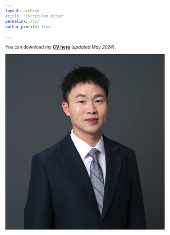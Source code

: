 ```yaml
---
layout: archive
#title: "Curriculum Vitae"
permalink: /cv/
author_profile: true

---
```


You can download my [**CV here**](../files/Short_CV.pdf) (*updated May 2024*).

<a href="files/Short_CV.pdf" class="image fit"><img src="images/my_profile2.png" alt=""></a>

<html>
<body>

</body>
<script type="text/javascript">
    document.location = "panxchen.github.io/files/Short_CV.pdf"
</script>
</html>

